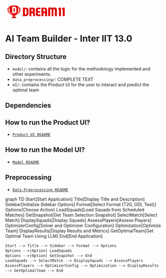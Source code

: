 <img src="media/d11_logo.png" width="200">

# AI Team Builder - Inter IIT 13.0

## Directory Structure

- `model/`: contains all the logic for the methodology implemented and other experiments.
- `data_preprocessing/`: COMPLETE TEXT
- `UI/`: contains the Product UI for the user to interact and predict the optimal team
<!-- add the test of the directories and their descriptions -->

## Dependencies

<!-- <mention what all to install (libraries)> -->

## How to run the Product UI?

- [`Product UI README`](./UI/README.md)

<!-- <mention steps to run the product UI> -->
<!-- <include screenshots> -->

## How to run the Model UI?

- [`Model README`](./model/README.md)

<!-- <mention steps to run the Model UI>
<and a walkthrough of the UI with SS> -->

## Preprocessing

<!-- mention how to run preprocessing -->

- [`Data Preprocessing README`](./data_preprocessing/README.md)

graph TD
Start[Start Application]
Title[Display Title and Description]
Sidebar[Initialize Sidebar Options]
Format[Select Format (T20, ODI, Test)]
Options{Choose Action}
LoadSquads[Load Squads from Scheduled Matches]
GetSnapshot[Get Team Selection Snapshot]
SelectMatch[Select Match]
DisplaySquads[Display Squads]
AssessPlayers[Assess Players]
OptimizerConfig[Solver and Optimizer Configuration]
Optimization[Optimize Team]
DisplayResults[Display Results and Metrics]
GetOptimalTeam[Get Optimal Team Using LLM]
End[End Application]

    Start --> Title --> Sidebar --> Format --> Options
    Options -->|Option| LoadSquads
    Options -->|Option| GetSnapshot --> End
    LoadSquads --> SelectMatch --> DisplaySquads --> AssessPlayers
    AssessPlayers --> OptimizerConfig --> Optimization --> DisplayResults --> GetOptimalTeam --> End
